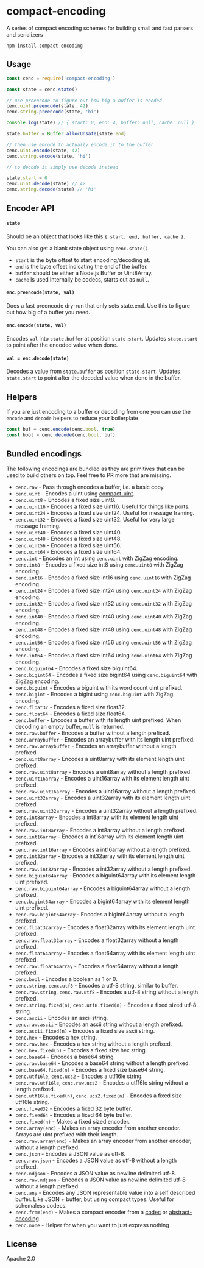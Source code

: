 # compact-encoding

A series of compact encoding schemes for building small and fast parsers and serializers

```
npm install compact-encoding
```

## Usage

``` js
const cenc = require('compact-encoding')

const state = cenc.state()

// use preencode to figure out how big a buffer is needed
cenc.uint.preencode(state, 42)
cenc.string.preencode(state, 'hi')

console.log(state) // { start: 0, end: 4, buffer: null, cache: null }

state.buffer = Buffer.allocUnsafe(state.end)

// then use encode to actually encode it to the buffer
cenc.uint.encode(state, 42)
cenc.string.encode(state, 'hi')

// to decode it simply use decode instead

state.start = 0
cenc.uint.decode(state) // 42
cenc.string.decode(state) // 'hi'
```

## Encoder API

#### `state`

Should be an object that looks like this `{ start, end, buffer, cache }`.

You can also get a blank state object using `cenc.state()`.

* `start` is the byte offset to start encoding/decoding at.
* `end` is the byte offset indicating the end of the buffer.
* `buffer` should be either a Node.js Buffer or Uint8Array.
* `cache` is used internally be codecs, starts out as `null`.

#### `enc.preencode(state, val)`

Does a fast preencode dry-run that only sets state.end.
Use this to figure out how big of a buffer you need.

#### `enc.encode(state, val)`

Encodes `val` into `state.buffer` at position `state.start`.
Updates `state.start` to point after the encoded value when done.

#### `val = enc.decode(state)`

Decodes a value from `state.buffer` as position `state.start`.
Updates `state.start` to point after the decoded value when done in the buffer.

## Helpers

If you are just encoding to a buffer or decoding from one you can use the `encode` and `decode` helpers
to reduce your boilerplate

``` js
const buf = cenc.encode(cenc.bool, true)
const bool = cenc.decode(cenc.bool, buf)
```

## Bundled encodings

The following encodings are bundled as they are primitives that can be used
to build others on top. Feel free to PR more that are missing.

* `cenc.raw` - Pass through encodes a buffer, i.e. a basic copy.
* `cenc.uint` - Encodes a uint using [compact-uint](https://github.com/mafintosh/compact-uint).
* `cenc.uint8` - Encodes a fixed size uint8.
* `cenc.uint16` - Encodes a fixed size uint16. Useful for things like ports.
* `cenc.uint24` - Encodes a fixed size uint24. Useful for message framing.
* `cenc.uint32` - Encodes a fixed size uint32. Useful for very large message framing.
* `cenc.uint40` - Encodes a fixed size uint40.
* `cenc.uint48` - Encodes a fixed size uint48.
* `cenc.uint56` - Encodes a fixed size uint56.
* `cenc.uint64` - Encodes a fixed size uint64.
* `cenc.int` - Encodes an int using `cenc.uint` with ZigZag encoding.
* `cenc.int8` - Encodes a fixed size int8 using `cenc.uint8` with ZigZag encoding.
* `cenc.int16` - Encodes a fixed size int16 using `cenc.uint16` with ZigZag encoding.
* `cenc.int24` - Encodes a fixed size int24 using `cenc.uint24` with ZigZag encoding.
* `cenc.int32` - Encodes a fixed size int32 using `cenc.uint32` with ZigZag encoding.
* `cenc.int40` - Encodes a fixed size int40 using `cenc.uint40` with ZigZag encoding.
* `cenc.int48` - Encodes a fixed size int48 using `cenc.uint48` with ZigZag encoding.
* `cenc.int56` - Encodes a fixed size int56 using `cenc.uint56` with ZigZag encoding.
* `cenc.int64` - Encodes a fixed size int64 using `cenc.uint64` with ZigZag encoding.
* `cenc.biguint64` - Encodes a fixed size biguint64.
* `cenc.bigint64` - Encodes a fixed size bigint64 using `cenc.biguint64` with ZigZag encoding.
* `cenc.biguint` - Encodes a biguint with its word count uint prefixed.
* `cenc.bigint` - Encodes a bigint using `cenc.biguint` with ZigZag encoding.
* `cenc.float32` - Encodes a fixed size float32.
* `cenc.float64` - Encodes a fixed size float64.
* `cenc.buffer` - Encodes a buffer with its length uint prefixed. When decoding an empty buffer, `null` is returned.
* `cenc.raw.buffer` - Encodes a buffer without a length prefixed.
* `cenc.arraybuffer` - Encodes an arraybuffer with its length uint prefixed.
* `cenc.raw.arraybuffer` - Encodes an arraybuffer without a length prefixed.
* `cenc.uint8array` - Encodes a uint8array with its element length uint prefixed.
* `cenc.raw.uint8array` - Encodes a uint8array without a length prefixed.
* `cenc.uint16array` - Encodes a uint16array with its element length uint prefixed.
* `cenc.raw.uint16array` - Encodes a uint16array without a length prefixed.
* `cenc.uint32array` - Encodes a uint32array with its element length uint prefixed.
* `cenc.raw.uint32array` - Encodes a uint32array without a length prefixed.
* `cenc.int8array` - Encodes a int8array with its element length uint prefixed.
* `cenc.raw.int8array` - Encodes a int8array without a length prefixed.
* `cenc.int16array` - Encodes a int16array with its element length uint prefixed.
* `cenc.raw.int16array` - Encodes a int16array without a length prefixed.
* `cenc.int32array` - Encodes a int32array with its element length uint prefixed.
* `cenc.raw.int32array` - Encodes a int32array without a length prefixed.
* `cenc.biguint64array` - Encodes a biguint64array with its element length uint prefixed.
* `cenc.raw.biguint64array` - Encodes a biguint64array without a length prefixed.
* `cenc.bigint64array` - Encodes a bigint64array with its element length uint prefixed.
* `cenc.raw.bigint64array` - Encodes a bigint64array without a length prefixed.
* `cenc.float32array` - Encodes a float32array with its element length uint prefixed.
* `cenc.raw.float32array` - Encodes a float32array without a length prefixed.
* `cenc.float64array` - Encodes a float64array with its element length uint prefixed.
* `cenc.raw.float64array` - Encodes a float64array without a length prefixed.
* `cenc.bool` - Encodes a boolean as 1 or 0.
* `cenc.string`, `cenc.utf8` - Encodes a utf-8 string, similar to buffer.
* `cenc.raw.string`, `cenc.raw.utf8` - Encodes a utf-8 string without a length prefixed.
* `cenc.string.fixed(n)`, `cenc.utf8.fixed(n)` - Encodes a fixed sized utf-8 string.
* `cenc.ascii` - Encodes an ascii string.
* `cenc.raw.ascii` - Encodes an ascii string without a length prefixed.
* `cenc.ascii.fixed(n)` - Encodes a fixed size ascii string.
* `cenc.hex` - Encodes a hex string.
* `cenc.raw.hex` - Encodes a hex string without a length prefixed.
* `cenc.hex.fixed(n)` - Encodes a fixed size hex string.
* `cenc.base64` - Encodes a base64 string.
* `cenc.raw.base64` - Encodes a base64 string without a length prefixed.
* `cenc.base64.fixed(n)` - Encodes a fixed size base64 string.
* `cenc.utf16le`, `cenc.ucs2` - Encodes a utf16le string.
* `cenc.raw.utf16le`, `cenc.raw.ucs2` - Encodes a utf16le string without a length prefixed.
* `cenc.utf16le.fixed(n)`, `cenc.ucs2.fixed(n)` - Encodes a fixed size utf16le string.
* `cenc.fixed32` - Encodes a fixed 32 byte buffer.
* `cenc.fixed64` - Encodes a fixed 64 byte buffer.
* `cenc.fixed(n)` - Makes a fixed sized encoder.
* `cenc.array(enc)` - Makes an array encoder from another encoder. Arrays are uint prefixed with their length.
* `cenc.raw.array(enc)` - Makes an array encoder from another encoder, without a length prefixed.
* `cenc.json` - Encodes a JSON value as utf-8.
* `cenc.raw.json` - Encodes a JSON value as utf-8 without a length prefixed.
* `cenc.ndjson` - Encodes a JSON value as newline delimited utf-8.
* `cenc.raw.ndjson` - Encodes a JSON value as newline delimited utf-8 without a length prefixed.
* `cenc.any` - Encodes any JSON representable value into a self described buffer. Like JSON + buffer, but using compact types. Useful for schemaless codecs.
* `cenc.from(enc)` - Makes a compact encoder from a [codec](https://github.com/mafintosh/codecs) or [abstract-encoding](https://github.com/mafintosh/abstract-encoding).
* `cenc.none` - Helper for when you want to just express nothing

## License

Apache 2.0
